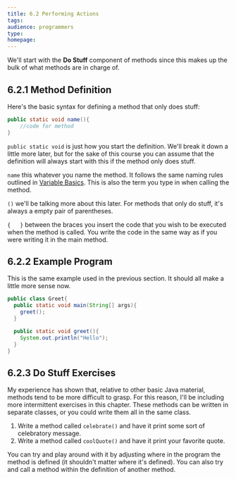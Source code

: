 ```yaml
---
title: 6.2 Performing Actions
tags:
audience: programmers
type:
homepage:
---
```

We'll start with the **Do Stuff** component of methods since this makes up the bulk of what methods are in charge of.

## 6.2.1 Method Definition

Here's the basic syntax for defining a method that only does stuff:

```java
public static void name(){
    //code for method
}
```

`public static void` is just how you start the definition. We'll break it down a little more later, but for the sake of this course you can assume that the definition will always start with this if the method only does stuff.

`name` this whatever you name the method. It follows the same naming rules outlined in [Variable Basics](mydoc/3a_VariableBasics.html). This is also the term you type in when calling the method.

`()` we'll be talking more about this later. For methods that only do stuff, it's always a empty pair of parentheses.

`{   }` between the braces you insert the code that you wish to be executed when the method is called. You write the code in the same way as if you were writing it in the main method.

## 6.2.2 Example Program

This is the same example used in the previous section. It should all make a little more sense now.

```java
public class Greet{
  public static void main(String[] args){
    greet();
  }

  public static void greet(){
    System.out.println("Hello");
  }
}
```

## 6.2.3 Do Stuff Exercises

My experience has shown that, relative to other basic Java material, methods tend to be more difficult to grasp. For this reason, I'll be including more intermittent exercises in this chapter. These methods can be written in separate classes, or you could write them all in the same class.

1. Write a method called `celebrate()` and have it print some sort of celebratory message.
2. Write a method called `coolQuote()` and have it print your favorite quote.

You can try and play around with it by adjusting where in the program the method is defined (it shouldn't matter where it's defined). You can also try and call a method within the definition of another method.
